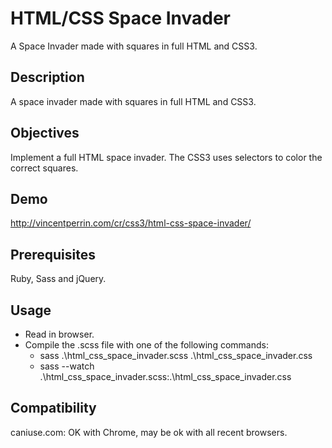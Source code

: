 # HTML/CSS Space Invader
A Space Invader made with squares in full HTML and CSS3.

## Description
A space invader made with squares in full HTML and CSS3.

## Objectives
Implement a full HTML space invader. The CSS3 uses selectors to color the correct squares.

## Demo
http://vincentperrin.com/cr/css3/html-css-space-invader/

## Prerequisites
Ruby, Sass and jQuery.

## Usage
- Read in browser.
- Compile the .scss file with one of the following commands:
  - sass .\html_css_space_invader.scss .\html_css_space_invader.css
  - sass --watch .\html_css_space_invader.scss:.\html_css_space_invader.css

## Compatibility
caniuse.com: OK with Chrome, may be ok with all recent browsers.
